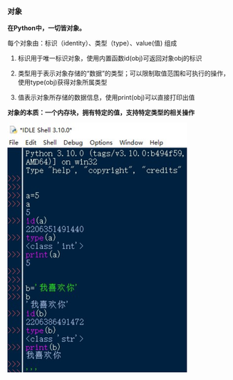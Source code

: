 ### 对象



**在Python中，一切皆对象。**



每个对象由：标识（identity）、类型（type）、value(值) 组成



1. 标识用于唯一标识对象，使用内置函数id(obj)可返回对象obj的标识

   

2. 类型用于表示对象存储的“数据”的类型；可以限制取值范围和可执行的操作，使用type(obj)获得对象所属类型

   

3. 值表示对象所存储的数据信息，使用print(obj)可以直接打印出值



**对象的本质：一个内存块，拥有特定的值，支持特定类型的相关操作**



<img src=https://github.com/as7er/Python-Study-Notes/blob/7154023d749adf03d188241d2e6fa191e291bcbe/images/%E5%AF%B9%E5%AF%B9%E8%B1%A1%E7%9A%84%E5%B0%8F%E7%90%86%E8%A7%A3.jpg width=80% />



